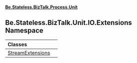 #### [Be.Stateless.BizTalk.Process.Unit](README.md 'README')

## Be.Stateless.BizTalk.Unit.IO.Extensions Namespace

| Classes | |
| :--- | :--- |
| [StreamExtensions](StreamExtensions.md 'Be.Stateless.BizTalk.Unit.IO.Extensions.StreamExtensions') | |
